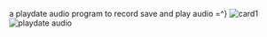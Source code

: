 a playdate audio program to record save and play audio =^}
![card1](https://github.com/user-attachments/assets/6d1a478c-e86d-4ab2-8e29-4a0d4d1f7a41)
![playdate audio](https://github.com/user-attachments/assets/357e1fbd-45b6-44f4-adf6-f400a6a2d944)
